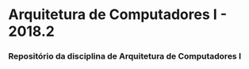 # Arquitetura de Computadores I - 2018.2
### Repositório da disciplina de Arquitetura de Computadores I
